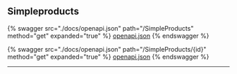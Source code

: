 ## Simpleproducts




{% swagger src="./docs/openapi.json" path="/SimpleProducts" method="get" expanded="true" %}
[openapi.json](./docs/openapi.json)
{% endswagger %}

{% swagger src="./docs/openapi.json" path="/SimpleProducts/{id}" method="get" expanded="true" %}
[openapi.json](./docs/openapi.json)
{% endswagger %}


---


